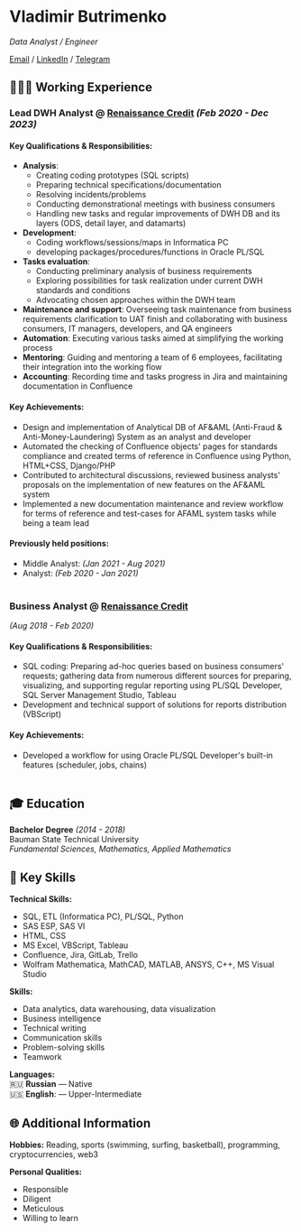 # Vladimir Butrimenko

_Data Analyst / Engineer_ <br>

[Email](mailto:butriman@icloud.com) / [LinkedIn](www.linkedin.com/in/vbutrimenko) / [Telegram](https://t.me/butriman)

## 👨🏻‍💻 Working Experience

### Lead DWH Analyst @ [Renaissance Credit](https://rencredit.ru/) _(Feb 2020 - Dec 2023)_

#### Key Qualifications & Responsibilities:
- **Analysis**:
  - Creating coding prototypes (SQL scripts)
  - Preparing technical specifications/documentation
  - Resolving incidents/problems
  - Conducting demonstrational meetings with business consumers
  - Handling new tasks and regular improvements of DWH DB and its layers (ODS, detail layer, and datamarts)
- **Development**:
  - Coding workflows/sessions/maps in Informatica PC
  - developing packages/procedures/functions in Oracle PL/SQL
- **Tasks evaluation**:
  - Conducting preliminary analysis of business requirements
  - Exploring possibilities for task realization under current DWH standards and conditions
  - Advocating chosen approaches within the DWH team
- **Maintenance and support**: Overseeing task maintenance from business requirements clarification to UAT finish and collaborating with business consumers, IT managers, developers, and QA engineers
- **Automation**: Executing various tasks aimed at simplifying the working process
- **Mentoring**: Guiding and mentoring a team of 6 employees, facilitating their integration into the working flow
- **Accounting**: Recording time and tasks progress in Jira and maintaining documentation in Confluence

#### Key Achievements:
- Design and implementation of Analytical DB of AF&AML (Anti-Fraud & Anti-Money-Laundering) System as an analyst and developer
- Automated the checking of Confluence objects' pages for standards compliance and created terms of reference in Confluence using Python, HTML+CSS, Django/PHP
- Contributed to architectural discussions, reviewed business analysts' proposals on the implementation of new features on the AF&AML system
- Implemented a new documentation maintenance and review workflow for terms of reference and test-cases for AFAML system tasks while being a team lead

#### Previously held positions:
- Middle Analyst: _(Jan 2021 - Aug 2021)_
- Analyst: _(Feb 2020 - Jan 2021)_
<br><br>

### Business Analyst @ [Renaissance Credit](https://rencredit.ru/)
_(Aug 2018 - Feb 2020)_

#### Key Qualifications & Responsibilities:
- SQL coding: Preparing ad-hoc queries based on business consumers' requests; gathering data from numerous different sources for preparing, visualizing, and supporting regular reporting using PL/SQL Developer, SQL Server Management Studio, Tableau
- Development and technical support of solutions for reports distribution (VBScript)

#### Key Achievements:
- Developed a workflow for using Oracle PL/SQL Developer's built-in features (scheduler, jobs, chains)
<br><br>

## 🎓 Education

**Bachelor Degree**  _(2014 - 2018)_  
Bauman State Technical University  
_Fundamental Sciences, Mathematics, Applied Mathematics_

## 🚀 Key Skills

**Technical Skills:**  
- SQL, ETL (Informatica PC), PL/SQL, Python
- SAS ESP, SAS VI
- HTML, CSS
- MS Excel, VBScript, Tableau
- Confluence, Jira, GitLab, Trello
- Wolfram Mathematica, MathCAD, MATLAB, ANSYS, C++, MS Visual Studio

**Skills:**  
- Data analytics, data warehousing, data visualization
- Business intelligence
- Technical writing
- Communication skills
- Problem-solving skills
- Teamwork

**Languages:**  
🇷🇺 **Russian** — Native  
🇺🇸 **English**: — Upper-Intermediate

## 🌐 Additional Information 
**Hobbies:** Reading, sports (swimming, surfing, basketball), programming, cryptocurrencies, web3

**Personal Qualities:**
- Responsible
- Diligent
- Meticulous
- Willing to learn
